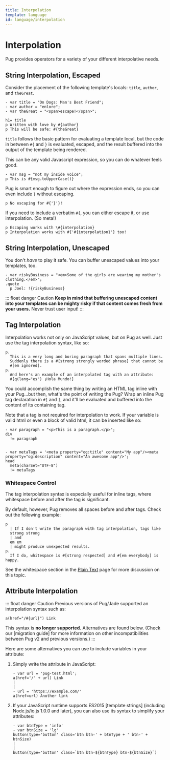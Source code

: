 ```yaml
---
title: Interpolation
template: language
id: language/interpolation
---
```


<!--
.panel-heading Hey!
.panel-body
  p.
    The Pug source code displayed in this, and many of the other pages
    in these docs, is interactive. Edit it and see what happens!
-->

# Interpolation

Pug provides operators for a variety of your different interpolative needs.

## String Interpolation, Escaped

Consider the placement of the following template's locals: `title`, `author`, and `theGreat`.

```pug-preview
- var title = "On Dogs: Man's Best Friend";
- var author = "enlore";
- var theGreat = "<span>escape!</span>";

h1= title
p Written with love by #{author}
p This will be safe: #{theGreat}
```

`title` follows the basic pattern for evaluating a template local, but the code in between `#{` and `}` is evaluated, escaped, and the result buffered into the output of the template being rendered.

This can be any valid Javascript expression, so you can do whatever feels good.

```pug-preview
- var msg = "not my inside voice";
p This is #{msg.toUpperCase()}
```

Pug is smart enough to figure out where the expression ends, so you can even include `}` without escaping.

```pug-preview
p No escaping for #{'}'}!
```

If you need to include a verbatim `#{`, you can either escape it, or use interpolation. (So meta!)

```pug-preview
p Escaping works with \#{interpolation}
p Interpolation works with #{'#{interpolation}'} too!
```

## String Interpolation, Unescaped

You don't *have* to play it safe. You can buffer unescaped values into your templates, too.

```pug-preview
- var riskyBusiness = "<em>Some of the girls are wearing my mother's clothing.</em>";
.quote
  p Joel: !{riskyBusiness}
```

::: float danger Caution
**Keep in mind that buffering unescaped content into your templates can be mighty risky if that content comes fresh from your users.**  Never trust user input!
:::

## Tag Interpolation

Interpolation works not only on JavaScript values, but on Pug as well. Just use the tag interpolation syntax, like so:

```pug-preview
p.
  This is a very long and boring paragraph that spans multiple lines.
  Suddenly there is a #[strong strongly worded phrase] that cannot be
  #[em ignored].
p.
  And here's an example of an interpolated tag with an attribute:
  #[q(lang="es") ¡Hola Mundo!]
```

You could accomplish the same thing by writing an HTML tag inline with your Pug...but then, what's the point of writing the Pug? Wrap an inline Pug tag declaration in `#[` and `]`, and it'll be evaluated and buffered into the content of its containing tag.

Note that a tag is not required for interpolation to work.  If your variable is valid html or even a block of valid html, it can be inserted like so:

```pug-preview
- var paragraph = "<p>This is a paragraph.</p>";
div
  != paragraph


- var metaTags = '<meta property="og:title" content="My app"/><meta property="og:description" content="An awesome app"/>';
head
  meta(charSet="UTF-8")
  != metaTags
```

### Whitespace Control

The tag interpolation syntax is especially useful for inline tags, where whitespace before and after the tag is significant. 

By default, however, Pug removes all spaces before and after tags. Check out the following example:

```pug-preview
p
  | If I don't write the paragraph with tag interpolation, tags like
  strong strong
  | and
  em em
  | might produce unexpected results.
p.
  If I do, whitespace is #[strong respected] and #[em everybody] is happy.
```

See the whitespace section in the [Plain Text](plain-text.html#whitespace-control) page for more discussion on this topic.

## Attribute Interpolation

::: float danger Caution
Previous versions of Pug/Jade supported an interpolation syntax such as:

```pug
a(href="/#{url}") Link
```

This syntax is **no longer supported.** Alternatives are found below. (Check our [migration guide] for more information on other incompatibilities between Pug v2 and previous versions.)
:::

Here are some alternatives you can use to include variables in your attribute:

1. Simply write the attribute in JavaScript:

   ```pug-preview
   - var url = 'pug-test.html';
   a(href='/' + url) Link
   |
   |
   - url = 'https://example.com/'
   a(href=url) Another link
   ```

2. If your JavaScript runtime supports ES2015 [template strings] (including Node.js/io.js 1.0.0 and later), you can also use its syntax to simplify your attributes:

   ```pug-preview (features=['templatestrings'])
   - var btnType = 'info'
   - var btnSize = 'lg'
   button(type='button' class='btn btn-' + btnType + ' btn-' + btnSize)
   |
   |
   button(type='button' class=`btn btn-${btnType} btn-${btnSize}`)
   ```
